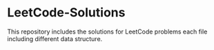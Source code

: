 # LeetCode-Solutions

This repository includes the solutions for LeetCode problems each file including different data structure. 
